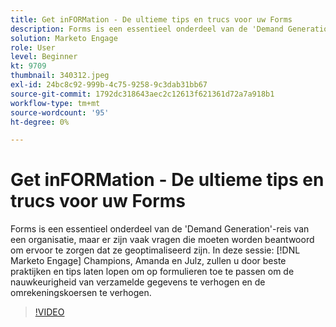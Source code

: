 ```yaml
---
title: Get inFORMation - De ultieme tips en trucs voor uw Forms
description: Forms is een essentieel onderdeel van de 'Demand Generation'-reis van een organisatie, maar er zijn vaak vragen die moeten worden beantwoord om ervoor te zorgen dat ze geoptimaliseerd zijn.
solution: Marketo Engage
role: User
level: Beginner
kt: 9709
thumbnail: 340312.jpeg
exl-id: 24bc8c92-999b-4c75-9258-9c3dab31bb67
source-git-commit: 1792dc318643aec2c12613f621361d72a7a918b1
workflow-type: tm+mt
source-wordcount: '95'
ht-degree: 0%

---
```


# Get inFORMation - De ultieme tips en trucs voor uw Forms

Forms is een essentieel onderdeel van de &#39;Demand Generation&#39;-reis van een organisatie, maar er zijn vaak vragen die moeten worden beantwoord om ervoor te zorgen dat ze geoptimaliseerd zijn. In deze sessie: [!DNL Marketo Engage] Champions, Amanda en Julz, zullen u door beste praktijken en tips laten lopen om op formulieren toe te passen om de nauwkeurigheid van verzamelde gegevens te verhogen en de omrekeningskoersen te verhogen.

>[!VIDEO](https://video.tv.adobe.com/v/340312/?quality=12&learn=on)
